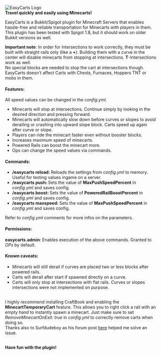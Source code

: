 <img src="http://xericore.com/files/img/EasyCarts_Logo_V2.png" alt="EasyCarts Logo">
<br><b>Travel quickly and easily using Minecarts!</b>

<p>
EasyCarts is a Bukkit/Spigot plugin for Minecraft Servers that enables hassle-free and reliable 
transportation for Minecarts with players in them. 
This plugin has been tested with Spigot 1.8, but it should work on older Bukkit versions as well. 
</p>
<b>Important note</b>: In order for intersections to work correctly, they must be built with straight rails only (like a <b>+</b>). Building them with a curve in the center will disable minecarts from stopping at intersections. <b>T</b>-Intersections work as well.
<br>No special blocks are needed to stop the cart at intersections though.
<br>EasyCarts doesn't affect Carts with Chests, Furnaces, Hoppers TNT or mobs in them.

<h4>Features:</h4>
All speed values can be changed in the <i>config.yml</i>.
<ul>
  <li>Minecarts will stop at intersections. Continue simply by looking in the desired direction and pressing forward.</li>
  <li>Minecarts will automatically slow down before curves or slopes to avoid derailing or crashing into upward slope block. Carts speed up again after curve or slope.</li>
  <li>Players can ride the minecart faster even without booster blocks.</li>
  <li>Increases maximum speed of minecarts.</li>
  <li>Powered Rails can boost the minecart more.</li>
  <li>Ops can change the speed values via commands.</li>
</ul>

<h4>Commands:</h4>
<ul>
  <li><b>/easycarts reload: </b>Reloads the settings from <i>config.yml</i> to memory. Useful for testing values ingame on a server.</li> 
  <li><b>/easycarts push: </b>Sets the value of <b>MaxPushSpeedPercent</b> in <i>config.yml</i> and saves config.</li>
  <li><b>/easycarts boost: </b>Sets the value of <b>PoweredRailBoostPercent</b> in <i>config.yml</i> and saves config.</li>
  <li><b>/easycarts maxspeed: </b>Sets the value of <b>MaxPushSpeedPercent</b> in <i>config.yml</i> and saves config.</li>
</ul>
Refer to <i>config.yml</i> comments for more infos on the parameters.

<h4>Permissions:</h4>
<b>easycarts.admin</b>: Enables execution of the above commands. Granted to <i>OPs</i> by default. 

<h4>Known caveats:</h4>
<ul>
  <li>Minecarts will still derail if curves are placed two or less blocks after powered rails.</li>
  <li>Carts will derail after start if spawned directly on a curve.</li>
  <li>Carts will only stop at intersections with flat rails. Curves or slopes intersections were not implemented on purpose.</li>
</ul>

<br>
I highly recommend installing CraftBook and enabling the <b>MinecartTemporaryCart</b> feature. This allows you to right click a rail with an empty hand to instantly spawn a minecart. Just make sure to set <i>RemoveMinecartOnExit: true</i> in <i>config.yml</i> to correctly remove carts when doing so.
<br>
Thanks also to Surfdudeboy as his forum post <a href="https://bukkit.org/threads/any-tips-on-preventing-minecart-derail-during-high-speed-turns.274365/">here</a> helped me solve an issue.

<br><b>Have fun with the plugin!</b>
